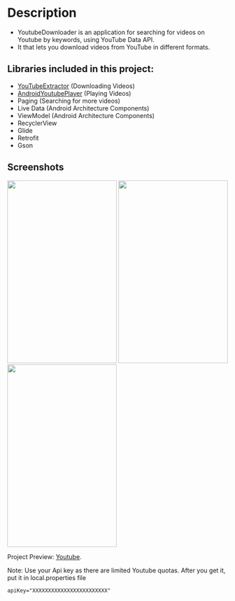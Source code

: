 # Description

- YoutubeDownloader is an application for searching for videos on Youtube by keywords, using YouTube Data API.
- It that lets you download videos from YouTube in different formats.

## Libraries included in this project:

- [YouTubeExtractor](https://github.com/HaarigerHarald/android-youtubeExtractor) (Downloading Videos)
- [AndroidYoutubePlayer](https://github.com/PierfrancescoSoffritti/android-youtube-player) (Playing Videos)
- Paging (Searching for more videos)
- Live Data (Android Architecture Components)
- ViewModel (Android Architecture Components)
- RecyclerView
- Glide
- Retrofit
- Gson

## Screenshots
 <img src="https://i.imgur.com/8vARfhm.png" width="250" height="418">  <img src="https://i.imgur.com/i7i7nx6.png" width="250" height="418">  <img src="https://i.imgur.com/qPCfOLs.png" width="250" height="418">  

Project Preview: [Youtube](https://youtu.be/EQcU-VcBVmI).


Note: Use your Api key as there are limited Youtube quotas. After you get it, put it in local.properties file 

`apiKey="XXXXXXXXXXXXXXXXXXXXXXXX"`
